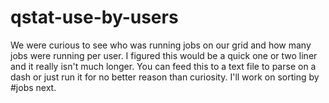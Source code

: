 qstat-use-by-users
==================

We were curious to see who was running jobs on our grid and how many jobs were running per user. I figured this would be a quick one or two liner and it really isn't much longer. You can feed this to a text file to parse on a dash or just run it for no better reason than curiosity. I'll work on sorting by #jobs next.